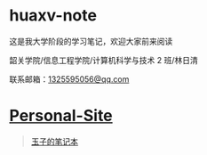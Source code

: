 # huaxv-note

这是我大学阶段的学习笔记，欢迎大家前来阅读

韶关学院/信息工程学院/计算机科学与技术 2 班/林日清

联系邮箱：1325595056@qq.com

# [Personal-Site](https://huaxv-code.github.io/huaxv-note/site/)

> [玉子的笔记本](https://huaxv-code.github.io/huaxv-note/site/)